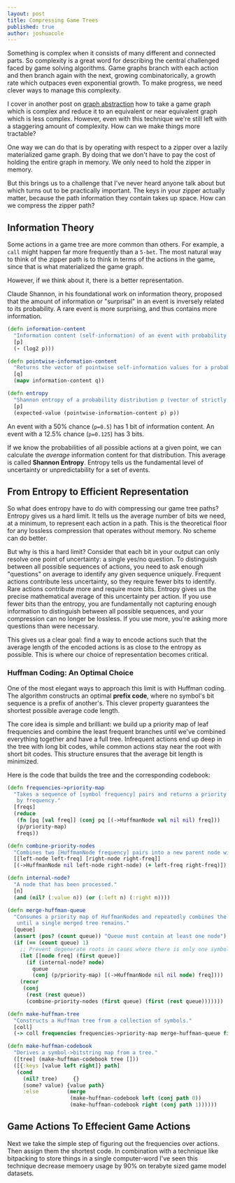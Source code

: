 ```yaml
---
layout: post
title: Compressing Game Trees
published: true
author: joshuacole
---
```


Something is complex when it consists of many different and connected parts.  So complexity is a great word for describing the central challenged faced by game solving algorithms.  Game graphs branch with each action and then branch again with the next, growing combinatorically, a growth rate which outpaces even exponential growth.  To make progress, we need clever ways to manage this complexity.

I cover in another post on [graph abstraction](/2025/08/08/abstraction-in-game-graphs-a-primer.html) how to take a game graph which is complex and reduce it to an equivalent or near equivalent graph which is less complex.  However, even with this technique we're still left with a staggering amount of complexity.  How can we make things more tractable?

One way we can do that is by operating with respect to a zipper over a lazily materialized game graph.  By doing that we don't have to pay the cost of holding the entire graph in memory.  We only need to hold the zipper in memory.

But this brings us to a challenge that I've never heard anyone talk about but which turns out to be practically important.  The keys in your zipper actually matter, because the path information they contain takes up space.  How can we compress the zipper path?

## Information Theory

Some actions in a game tree are more common than others. For example, a `call` might happen far more frequently than a `5-bet`.  The most natural way to think of the zipper path is to think in terms of the actions in the game, since that is what materialized the game graph.

However, if we think about it, there is a better representation.

Claude Shannon, in his foundational work on information theory, proposed that the amount of information or "surprisal" in an event is inversely related to its probability. A rare event is more surprising, and thus contains more information.

```clojure
(defn information-content
  "Information content (self-information) of an event with probability p: -log2(p)."
  [p]
  (- (log2 p)))

(defn pointwise-information-content
  "Returns the vector of pointwise self-information values for a probability distribution q."
  [q]
  (mapv information-content q))

(defn entropy
  "Shannon entropy of a probability distribution p (vector of strictly positive probabilities)."
  [p]
  (expected-value (pointwise-information-content p) p))
```

An event with a 50% chance (`p=0.5`) has 1 bit of information content. An event with a 12.5% chance (`p=0.125`) has 3 bits.

If we know the probabilities of all possible actions at a given point, we can calculate the *average* information content for that distribution. This average is called **Shannon Entropy**.  Entropy tells us the fundamental level of uncertainty or unpredictability for a set of events.

## From Entropy to Efficient Representation

So what does entropy have to do with compressing our game tree paths? Entropy gives us a hard limit. It tells us the average number of bits we need, at a minimum, to represent each action in a path. This is the theoretical floor for any lossless compression that operates without memory.  No scheme can do better.

But why is this a hard limit? Consider that each bit in your output can only resolve one point of uncertainty: a single yes/no question. To distinguish between all possible sequences of actions, you need to ask enough "questions" on average to identify any given sequence uniquely. Frequent actions contribute less uncertainty, so they require fewer bits to identify. Rare actions contribute more and require more bits. Entropy gives us the precise mathematical average of this uncertainty per action. If you use fewer bits than the entropy, you are fundamentally not capturing enough information to distinguish between all possible sequences, and your compression can no longer be lossless.  If you use more, you're asking more questions than were necessary.

This gives us a clear goal: find a way to encode actions such that the average length of the encoded actions is as close to the entropy as possible. This is where our choice of representation becomes critical.

### Huffman Coding: An Optimal Choice

One of the most elegant ways to approach this limit is with Huffman coding. The algorithm constructs an optimal **prefix code**, where no symbol's bit sequence is a prefix of another's. This clever property guarantees the shortest possible average code length.

The core idea is simple and brilliant: we build up a priority map of leaf frequencies and combine the least frequent branches until we've combined everything together and have a full tree.  Infrequent actions end up deep in the tree with long bit codes, while common actions stay near the root with short bit codes. This structure ensures that the average bit length is minimized.

Here is the code that builds the tree and the corresponding codebook:

```clojure
(defn frequencies->priority-map
  "Takes a sequence of [symbol frequency] pairs and returns a priority map of HuffmanNodes keyed
   by frequency."
  [freqs]
  (reduce
   (fn [pq [val freq]] (conj pq [(->HuffmanNode val nil nil) freq]))
   (p/priority-map)
   freqs))

(defn combine-priority-nodes
  "Combines two [HuffmanNode frequency] pairs into a new parent node with summed frequency."
  [[left-node left-freq] [right-node right-freq]]
  [(->HuffmanNode nil left-node right-node) (+ left-freq right-freq)])

(defn internal-node?
  "A node that has been processed."
  [n]
  (and (nil? (:value n)) (or (:left n) (:right n))))

(defn merge-huffman-queue
  "Consumes a priority map of HuffmanNodes and repeatedly combines the two least frequent nodes
   until a single merged tree remains."
  [queue]
  (assert (pos? (count queue)) "Queue must contain at least one node")
  (if (== (count queue) 1)
    ;; Prevent degenerate roots in cases where there is only one symbol in the training data.
    (let [[node freq] (first queue)]
      (if (internal-node? node)
        queue
        (conj (p/priority-map) [(->HuffmanNode nil nil node) freq])))
    (recur
     (conj
      (rest (rest queue))
      (combine-priority-nodes (first queue) (first (rest queue)))))))

(defn make-huffman-tree
  "Constructs a Huffman tree from a collection of symbols."
  [coll]
  (-> coll frequencies frequencies->priority-map merge-huffman-queue first first))

(defn make-huffman-codebook
  "Derives a symbol->bitstring map from a tree."
  ([tree] (make-huffman-codebook tree []))
  ([{:keys [value left right]} path]
   (cond
     (nil? tree)     {}
     (some? value) {value path}
     :else         (merge
                    (make-huffman-codebook left (conj path 0))
                    (make-huffman-codebook right (conj path 1))))))
```

## Game Actions To Effecient Game Actions

Next we take the simple step of figuring out the frequencies over actions.  Then assign them the shortest code.  In combination with a technique like bitpacking to store things in a single computer-word I've seen this technique decrease memoery usage by 90% on terabyte sized game model datasets.